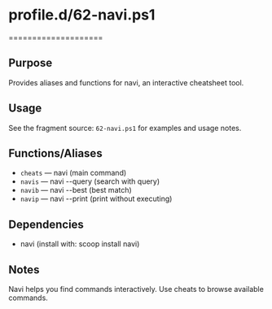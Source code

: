 # profile.d/62-navi.ps1
====================

Purpose
-------
Provides aliases and functions for navi, an interactive cheatsheet tool.

Usage
-----
See the fragment source: `62-navi.ps1` for examples and usage notes.

Functions/Aliases
-----------------
- `cheats` — navi (main command)
- `navis` — navi --query (search with query)
- `navib` — navi --best (best match)
- `navip` — navi --print (print without executing)

Dependencies
------------
- navi (install with: scoop install navi)

Notes
-----
Navi helps you find commands interactively. Use cheats to browse available commands.
